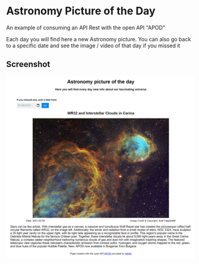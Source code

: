 # Astronomy Picture of the Day

An example of consuming an API Rest with the open API "APOD"

Each day you will find here a new Astronomy picture. You can also go back to a specific date and see the image / video of that day if you missed it

## Screenshot

![web Page Screenshot](img/apod-i.png "web Page Screenshot")
